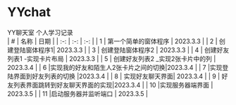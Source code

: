 # YYchat
YY聊天室  个人学习记录  
| # | 名称 | 日期 |
| :-: | :-: | :-: |
| 1 | 第一个简单的窗体程序 | 2023.3.3   |
| 2 | 创建登陆窗体程序1| 2023.3.3  |
| 3 | 创建登陆窗体程序2 | 2023.3.3   |
| 4 | 创建好友列表1 -实现卡片布局 | 2023.3.3   |
| 5 | 创建好友列表2 _实现2张卡片中的列 | 2023.3.4  |
| 6 |实现我的好友和陌生人2张卡片之间的切换|2023.3.4  |
| 7 |实现登陆界面到好友列表的切换 |2023.3.4  |
| 8 | 实现好友聊天界面| 2023.3.4  |
| 9 | 好友列表界面跳转到好友聊天界面的实现|2023.3.4  |
| 10 |实现服务器端界面 | 2023.3.5 |
| 11 |启动服务器并监听端口 | 2023.3.5 |
